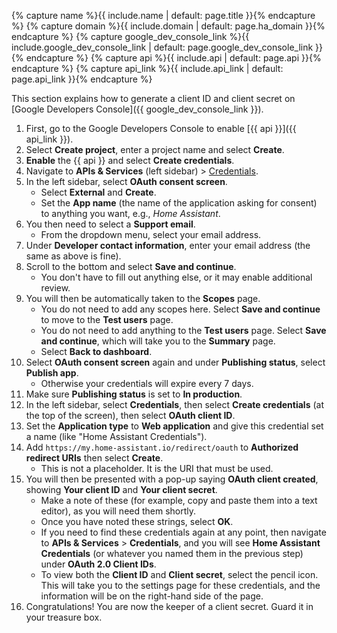{% capture name %}{{ include.name | default: page.title }}{% endcapture %}
{% capture domain %}{{ include.domain | default: page.ha_domain }}{% endcapture %}
{% capture google_dev_console_link %}{{ include.google_dev_console_link | default: page.google_dev_console_link }}{% endcapture %}
{% capture api %}{{ include.api | default: page.api }}{% endcapture %}
{% capture api_link %}{{ include.api_link | default: page.api_link }}{% endcapture %}

This section explains how to generate a client ID and client secret on
[Google Developers Console]({{ google_dev_console_link }}).

1. First, go to the Google Developers Console to enable [{{ api }}]({{ api_link }}).
2. Select **Create project**, enter a project name and select **Create**.
3. **Enable** the {{ api }} and select **Create credentials**.
4. Navigate to **APIs & Services** (left sidebar) > [Credentials](https://console.cloud.google.com/apis/credentials).
5. In the left sidebar, select **OAuth consent screen**.
   - Select **External** and **Create**.
   - Set the **App name** (the name of the application asking for consent) to anything you want, e.g., *Home Assistant*.
6. You then need to select a **Support email**.
   - From the dropdown menu, select your email address.
7.  Under **Developer contact information**, enter your email address (the same as above is fine).
8.  Scroll to the bottom and select **Save and continue**.
    - You don't have to fill out anything else, or it may enable additional review.
9.  You will then be automatically taken to the **Scopes** page.
    - You do not need to add any scopes here. Select **Save and continue** to move to the **Test users** page.
    - You do not need to add anything to the **Test users** page. Select **Save and continue**, which will take you to the **Summary** page.
    - Select **Back to dashboard**.
10. Select **OAuth consent screen** again and under **Publishing status**, select **Publish app**.
    - Otherwise your credentials will expire every 7 days.
11. Make sure **Publishing status** is set to **In production**.
12. In the left sidebar, select **Credentials**, then select **Create credentials** (at the top of the screen), then select **OAuth client ID**.
13. Set the **Application type** to **Web application** and give this credential set a name (like "Home Assistant Credentials").
14. Add `https://my.home-assistant.io/redirect/oauth` to **Authorized redirect URIs** then select **Create**.
    - This is not a placeholder. It is the URI that must be used.
15. You will then be presented with a pop-up saying **OAuth client created**, showing **Your client ID** and **Your client secret**.
    - Make a note of these (for example, copy and paste them into a text editor), as you will need them shortly.
    - Once you have noted these strings, select **OK**.
    - If you need to find these credentials again at any point, then navigate to **APIs & Services** > **Credentials**, and you will see **Home Assistant Credentials** (or whatever you named them in the previous step) under **OAuth 2.0 Client IDs**.
    - To view both the **Client ID** and **Client secret**, select the pencil icon. This will take you to the settings page for these credentials, and the information will be on the right-hand side of the page.
16. Congratulations! You are now the keeper of a client secret. Guard it in your treasure box.
